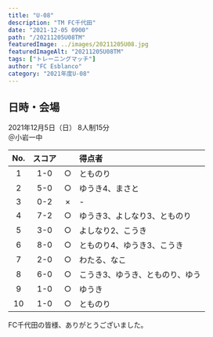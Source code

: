 ```yaml
---
title: "U-08"
description: "TM FC千代田"
date: "2021-12-05 0900"
path: "/20211205U08TM"
featuredImage: ../images/20211205U08.jpg
featuredImageAlt: "20211205U08TM"
tags: ["トレーニングマッチ"]
author: "FC Esblanco"
category: "2021年度U-08"
---
```


## 日時・会場

2021年12月5日（日）
8人制15分  
＠小岩一中

| No.| スコア |   | 得点者  |
|:--:|:------:|:-:|:--------|
| 1  | 1-0 | ○ |とものり |
| 2  | 5-0 | ○ |ゆうき4、まさと |
| 3  | 0-2 | × |-|
| 4  | 7-2 | ○ |ゆうき3、よしなり3、とものり |
| 5  | 3-0 | ○ |よしなり2、こうき|
| 6  | 8-0 | ○ |とものり4、ゆうき3、こうき |
| 7  | 2-0 | ○ |わたる、なこ |
| 8  | 6-0 | ○ |こうき3、ゆうき、とものり、ゆう |
| 9  | 1-0 | ○ |ゆうき|
| 10 | 1-0 | ○ |とものり |

FC千代田の皆様、ありがとうございました。

